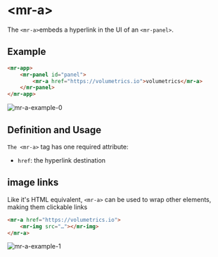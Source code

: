 # &lt;mr-a&gt;

The `<mr-a>`embeds a hyperlink in the UI of an `<mr-panel>`.

## Example

```html
<mr-app>
    <mr-panel id="panel">
        <mr-a href="https://volumetrics.io">volumetrics</mr-a>
    </mr-panel>
</mr-app>
```

![mr-a-example-0]("/assets/mr-a-example-0.png")

## Definition and Usage

`The <mr-a>` tag has one required attribute:

* `href`: the hyperlink destination

## image links

Like it's HTML equivalent, `<mr-a>` can be used to wrap other elements, making them clickable links

```html
<mr-a href="https://volumetrics.io">
    <mr-img src="…"></mr-img>
</mr-a>
```

![mr-a-example-1]("/assets/mr-a-example-1.png")
